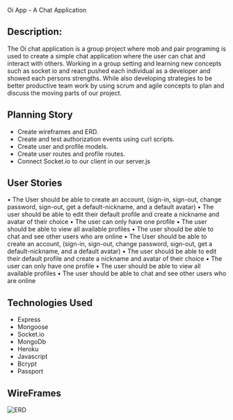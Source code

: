 Oi App - A Chat Application

## Description:
The Oi chat application is a group project where mob and pair programing is used to create a simple chat application where the user can chat and interact with others. Working in a group setting and learning new concepts such as socket io and react pushed each individual as a developer and showed each persons strengths. While also developing strategies to be better productive team work by using scrum and agile concepts to plan and discuss the moving parts of our project.


## Planning Story
- Create wireframes and ERD.
- Create and test authorization events using curl scripts.
- Create user and profile models.
- Create user routes and profile routes.
- Connect Socket.io to our client in our server.js



## User Stories
•	The User should be able to create an account, (sign-in, sign-out, change password, sign-out, get a default-nickname, and a default avatar)
•	The user should be able to edit their default profile and create a nickname and avatar of their choice
•	The user can only have one profile
•	The user should be able to view all available profiles
•	The user should be able to chat and see other users who are online
•	The User should be able to create an account, (sign-in, sign-out, change password, sign-out, get a default-nickname, and a default avatar)
•	The user should be able to edit their default profile and create a nickname and avatar of their choice
•	The user can only have one profile
•	The user should be able to view all available profiles
•	The user should be able to chat and see other users who are online



## Technologies Used
- Express
- Mongoose
- Socket.io
- MongoDb
- Heroku
- Javascript
- Bcrypt
- Passport

## WireFrames
![ERD](public/erd.png)
